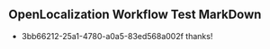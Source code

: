 ## OpenLocalization Workflow Test MarkDown
* 3bb66212-25a1-4780-a0a5-83ed568a002f thanks!

<!--HONumber=Jul16_HO2-->


